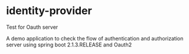 # identity-provider
Test for Oauth server

A demo application to check the flow of authentication and authorization server using spring boot 2.1.3.RELEASE and Oauth2